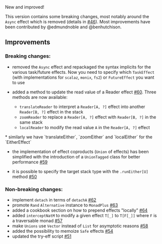 New and improved!

This version contains some breaking changes, most notably around the `Async` effect which is removed (details in [#46](https://github.com/atnos-org/eff/pull/46)). 
Most improvements have been contributed by @edmundnoble and @benhutchison.

## Improvements

### Breaking changes:

 * removed the `Async` effect and repackaged the syntax implicits for the various task/future effects. Now you 
   need to specify which `TaskEffect` (with implementations for `scalaz`, `monix`, `fs2`) or `FutureEffect` you want to use
  
 * added a method to update the read value of a Reader effect [#60](https://github.com/atnos-org/eff/pull/60). Three methods 
   are now available: 
   
     * `translateReader` to interpret a `Reader[A, ?]` effect into another `Reader[B, ?]` effect in the stack
     * `zoomReader` to replace a `Reader[A, ?]` effect with `Reader[B, ?]` in the same stack
     * `localReader` to modify the read value `A` in the `Reader[A, ?]` effect
<p/>        
 * similarly we have `translateEither`, `zoomEither` and `localEither` for the `EitherEffect`
<p/>        
     
 * the implementation of effect coproducts (`Union` of effects) has been simplified with the introduction of 
   a `UnionTagged` class for better performance [#59](https://github.com/atnos-org/eff/pull/59)
   
 * it is possible to specify the target stack type with the `.runEither[U]` method [#50](https://github.com/atnos-org/eff/pull/50)

### Non-breaking changes: 
   
 * implement `detach` in terms of `detachA` [#62](https://github.com/atnos-org/eff/pull/62)
 * promote `Rand` `Alternative` instance to `MonadPlus` [#63](https://github.com/atnos-org/eff/pull/63)
 * added a cookbook section on how to prepend effects "locally" [#64](https://github.com/atnos-org/eff/pull/64)
 * added `interceptNatM` to modify a given effect `T[_]` to `T[F[_]]` where `F` is a traversable monad [#57](https://github.com/atnos-org/eff/pull/57)
 * make `Unions` use `Vector` instead of `List` for asymptotic reasons [#58](https://github.com/atnos-org/eff/pull/58)
 * added the possibility to memoize `Safe` effects [#54](https://github.com/atnos-org/eff/pull/54)
 * updated the try-eff script [#51](https://github.com/atnos-org/eff/pull/51)

